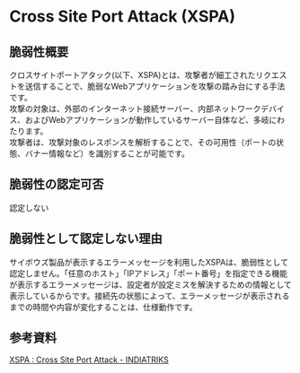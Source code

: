 # Cross Site Port Attack (XSPA)

## 脆弱性概要
クロスサイトポートアタック(以下、XSPA)とは、攻撃者が細工されたリクエストを送信することで、脆弱なWebアプリケーションを攻撃の踏み台にする手法です。  
攻撃の対象は、外部のインターネット接続サーバー、内部ネットワークデバイス、およびWebアプリケーションが動作しているサーバー自体など、多岐にわたります。  
攻撃者は、攻撃対象のレスポンスを解析することで、その可用性（ポートの状態、バナー情報など）を識別することが可能です。  

## 脆弱性の認定可否
認定しない

## 脆弱性として認定しない理由
サイボウズ製品が表示するエラーメッセージを利用したXSPAは、脆弱性として認定しません。「任意のホスト」「IPアドレス」「ポート番号」を指定できる機能が表示するエラーメッセージは、設定者が設定ミスを解決するための情報として表示しているからです。接続先の状態によって、エラーメッセージが表示されるまでの時間や内容が変化することは、仕様動作です。

## 参考資料
[XSPA : Cross Site Port Attack - INDIATRIKS](http://indiatriks.blogspot.com/2012/07/xspa-cross-site-port-attack.html)
